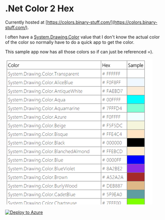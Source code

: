 # .Net Color 2 Hex

Currently hosted at [https://colors.binary-stuff.com/](https://colors.binary-stuff.com/).

I often have a [System.Drawing.Color](http://r3f.co/1SrvOrd) value that I don't know the actual color of the color so normally have to do a quick app to get the color. 

This sample app now has all those colors so if can just be referenced =). 

![Screenshot](_docs/images/001.png)

[![Deploy to Azure](http://azuredeploy.net/deploybutton.png)](https://azuredeploy.net/)
